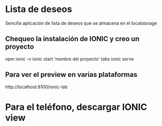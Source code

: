 # Lista de deseos

Sencilla aplicación de lista de deseos que se almacena en el localstorage

## Chequeo la instalación de IONIC y creo un proyecto

npm ionic -v
ionic start 'nombre del proyecto' tabs
ionic serve

## Para ver el preview en varias plataformas

http://localhost:8100/ionic-lab

# Para el teléfono, descargar IONIC view
